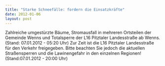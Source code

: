 ```yaml
---
title: "Starke Schneefälle: fordern die Einsatzkräfte"
date: 2012-01-06
layout: post
---
```


Zahlreiche umgestürzte Bäume, Stromausfall in mehreren Ortsteilen der Gemeinde Wenns und Totalsperre der L16 Pitztaler Landesstraße ab Wenns. (Stand: 07.01.2012 - 05:20 Uhr)
Zur Zeit ist die L16 Pitztaler Landesstraße für den Verkehr freigegeben. Bitte beachten Sie jedoch die aktuellen Straßensperren und die Lawinengefahr in den einzelnen Regionen! (Stand:07.01.2012 - 20:00 Uhr)